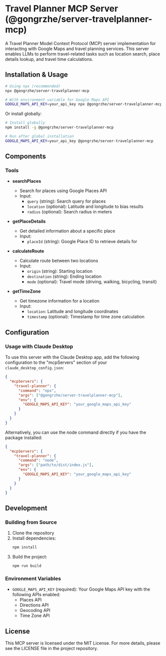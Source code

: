# Travel Planner MCP Server (@gongrzhe/server-travelplanner-mcp)

A Travel Planner Model Context Protocol (MCP) server implementation for interacting with Google Maps and travel planning services. This server enables LLMs to perform travel-related tasks such as location search, place details lookup, and travel time calculations.

## Installation & Usage

```bash
# Using npx (recommended)
npx @gongrzhe/server-travelplanner-mcp

# With environment variable for Google Maps API
GOOGLE_MAPS_API_KEY=your_api_key npx @gongrzhe/server-travelplanner-mcp
```

Or install globally:

```bash
# Install globally
npm install -g @gongrzhe/server-travelplanner-mcp

# Run after global installation
GOOGLE_MAPS_API_KEY=your_api_key @gongrzhe/server-travelplanner-mcp
```

## Components

### Tools

- **searchPlaces**
  - Search for places using Google Places API
  - Input:
    - `query` (string): Search query for places
    - `location` (optional): Latitude and longitude to bias results
    - `radius` (optional): Search radius in meters

- **getPlaceDetails**
  - Get detailed information about a specific place
  - Input:
    - `placeId` (string): Google Place ID to retrieve details for

- **calculateRoute**
  - Calculate route between two locations
  - Input:
    - `origin` (string): Starting location
    - `destination` (string): Ending location
    - `mode` (optional): Travel mode (driving, walking, bicycling, transit)

- **getTimeZone**
  - Get timezone information for a location
  - Input:
    - `location`: Latitude and longitude coordinates
    - `timestamp` (optional): Timestamp for time zone calculation

## Configuration

### Usage with Claude Desktop

To use this server with the Claude Desktop app, add the following configuration to the "mcpServers" section of your `claude_desktop_config.json`:

```json
{
  "mcpServers": {
    "travel-planner": {
      "command": "npx",
      "args": ["@gongrzhe/server-travelplanner-mcp"],
      "env": {
        "GOOGLE_MAPS_API_KEY": "your_google_maps_api_key"
      }
    }
  }
}
```

Alternatively, you can use the node command directly if you have the package installed:

```json
{
  "mcpServers": {
    "travel-planner": {
      "command": "node",
      "args": ["path/to/dist/index.js"],
      "env": {
        "GOOGLE_MAPS_API_KEY": "your_google_maps_api_key"
      }
    }
  }
}
```

## Development

### Building from Source

1. Clone the repository
2. Install dependencies:
   ```bash
   npm install
   ```
3. Build the project:
   ```bash
   npm run build
   ```

### Environment Variables

- `GOOGLE_MAPS_API_KEY` (required): Your Google Maps API key with the following APIs enabled:
  - Places API
  - Directions API
  - Geocoding API
  - Time Zone API

## License

This MCP server is licensed under the MIT License. For more details, please see the LICENSE file in the project repository. 